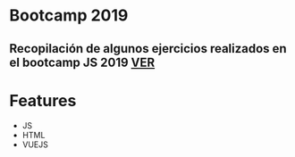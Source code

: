 # Bootcamp 2019
## Recopilación de algunos ejercicios realizados en el bootcamp JS 2019 [VER](https://danielm2402.github.io/RetosBootcamp/)

# Features
* JS
* HTML
* VUEJS